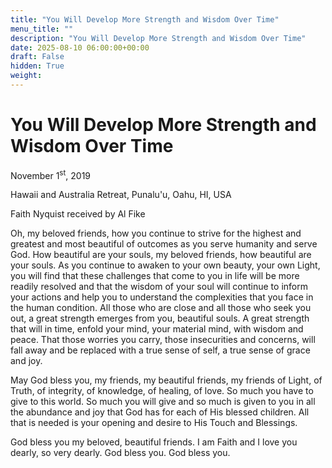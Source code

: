 ```yaml
---
title: "You Will Develop More Strength and Wisdom Over Time"
menu_title: ""
description: "You Will Develop More Strength and Wisdom Over Time"
date: 2025-08-10 06:00:00+00:00
draft: False
hidden: True
weight:
---
```

# You Will Develop More Strength and Wisdom Over Time

November 1<sup>st</sup>, 2019

Hawaii and Australia Retreat, Punalu'u, Oahu, HI, USA

Faith Nyquist received by Al Fike

Oh, my beloved friends, how you continue to strive for the highest and greatest and most beautiful of outcomes as you serve humanity and serve God. How beautiful are your souls, my beloved friends, how beautiful are your souls. As you continue to awaken to your own beauty, your own Light, you will find that these challenges that come to you in life will be more readily resolved and that the wisdom of your soul will continue to inform your actions and help you to understand the complexities that you face in the human condition. All those who are close and all those who seek you out, a great strength emerges from you, beautiful souls. A great strength that will in time, enfold your mind, your material mind, with wisdom and peace. That those worries you carry, those insecurities and concerns, will fall away and be replaced with a true sense of self, a true sense of grace and joy.

May God bless you, my friends, my beautiful friends, my friends of Light, of Truth, of integrity, of knowledge, of healing, of love. So much you have to give to this world. So much you will give and so much is given to you in all the abundance and joy that God has for each of His blessed children. All that is needed is your opening and desire to His Touch and Blessings.

God bless you my beloved, beautiful friends. I am Faith and I love you dearly, so very dearly. God bless you. God bless you.
